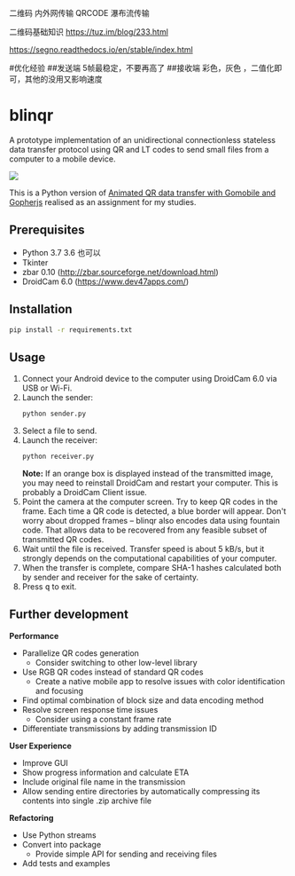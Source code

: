 二维码 内外网传输
QRCODE 瀑布流传输

二维码基础知识
https://tuz.im/blog/233.html

https://segno.readthedocs.io/en/stable/index.html

#优化经验
##发送端 
5帧最稳定，不要再高了
##接收端
彩色，灰色 ，二值化即可，其他的没用又影响速度

# blinqr
A prototype implementation of an unidirectional connectionless stateless data transfer protocol using QR and LT codes to send small files from a computer to a mobile device.

![](docs/screenshot.png)

This is a Python version of [Animated QR data transfer with Gomobile and Gopherjs](https://divan.dev/posts/animatedqr/) realised as an assignment for my studies.

## Prerequisites
* Python 3.7           3.6 也可以
* Tkinter
* zbar 0.10 (http://zbar.sourceforge.net/download.html)
* DroidCam 6.0 (https://www.dev47apps.com/)

## Installation
```bash
pip install -r requirements.txt
```

## Usage
1. Connect your Android device to the computer using DroidCam 6.0 via USB or Wi-Fi.
2. Launch the sender:
    ```bash
    python sender.py
    ```
3. Select a file to send.
4. Launch the receiver:
    ```bash
    python receiver.py
    ```
   **Note:** If an orange box is displayed instead of the transmitted image, you may need to reinstall DroidCam and restart your computer. This is probably a DroidCam Client issue.
5. Point the camera at the computer screen. Try to keep QR codes in the frame. Each time a QR code is detected, a blue border will appear. Don't worry about dropped frames – blinqr also encodes data using fountain code. That allows data to be recovered from any feasible subset of transmitted QR codes.
6. Wait until the file is received. Transfer speed is about 5 kB/s, but it strongly depends on the computational capabilities of your computer.
7. When the transfer is complete, compare SHA-1 hashes calculated both by sender and receiver for the sake of certainty.
8. Press <kbd>q</kbd> to exit.

## Further development

**Performance**
* Parallelize QR codes generation
  * Consider switching to other low-level library
* Use RGB QR codes instead of standard QR codes
  * Create a native mobile app to resolve issues with color identification and focusing
* Find optimal combination of block size and data encoding method
* Resolve screen response time issues
  * Consider using a constant frame rate
* Differentiate transmissions by adding transmission ID

**User Experience**
* Improve GUI
* Show progress information and calculate ETA
* Include original file name in the transmission
* Allow sending entire directories by automatically compressing its contents into single .zip archive file

**Refactoring**
* Use Python streams
* Convert into package
  * Provide simple API for sending and receiving files
* Add tests and examples
